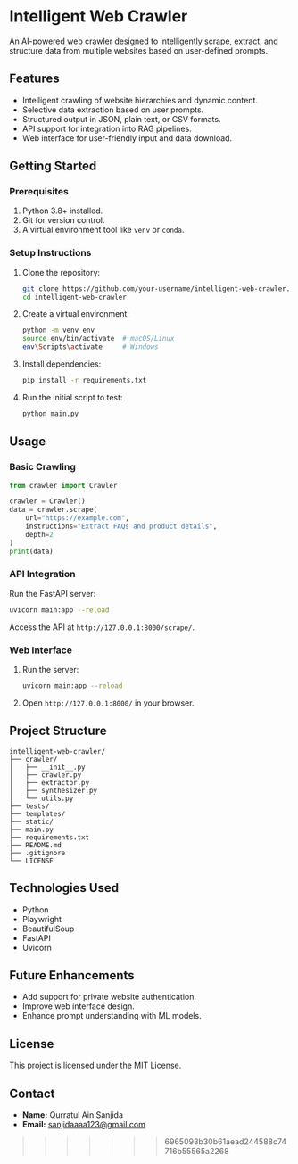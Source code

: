 
# Intelligent Web Crawler

An AI-powered web crawler designed to intelligently scrape, extract, and structure data from multiple websites based on user-defined prompts.

## Features
- Intelligent crawling of website hierarchies and dynamic content.
- Selective data extraction based on user prompts.
- Structured output in JSON, plain text, or CSV formats.
- API support for integration into RAG pipelines.
- Web interface for user-friendly input and data download.

## Getting Started

### Prerequisites
1. Python 3.8+ installed.
2. Git for version control.
3. A virtual environment tool like `venv` or `conda`.

### Setup Instructions
1. Clone the repository:
   ```bash
   git clone https://github.com/your-username/intelligent-web-crawler.git
   cd intelligent-web-crawler
   ```
2. Create a virtual environment:
   ```bash
   python -m venv env
   source env/bin/activate  # macOS/Linux
   env\Scripts\activate     # Windows
   ```
3. Install dependencies:
   ```bash
   pip install -r requirements.txt
   ```
4. Run the initial script to test:
   ```bash
   python main.py
   ```

## Usage

### Basic Crawling
```python
from crawler import Crawler

crawler = Crawler()
data = crawler.scrape(
    url="https://example.com",
    instructions="Extract FAQs and product details",
    depth=2
)
print(data)
```

### API Integration
Run the FastAPI server:
```bash
uvicorn main:app --reload
```
Access the API at `http://127.0.0.1:8000/scrape/`.

### Web Interface
1. Run the server:
   ```bash
   uvicorn main:app --reload
   ```
2. Open `http://127.0.0.1:8000/` in your browser.

## Project Structure
```
intelligent-web-crawler/
├── crawler/                 
│   ├── __init__.py          
│   ├── crawler.py           
│   ├── extractor.py         
│   ├── synthesizer.py       
│   └── utils.py             
├── tests/                   
├── templates/               
├── static/                  
├── main.py                  
├── requirements.txt         
├── README.md                
├── .gitignore               
└── LICENSE                  
```

## Technologies Used
- Python
- Playwright
- BeautifulSoup
- FastAPI
- Uvicorn

## Future Enhancements
- Add support for private website authentication.
- Improve web interface design.
- Enhance prompt understanding with ML models.

## License
This project is licensed under the MIT License.

## Contact
- **Name:** Qurratul Ain Sanjida
- **Email:** sanjidaaaa123@gmail.com
>>>>>>> 6965093b30b61aead244588c74716b55565a2268
